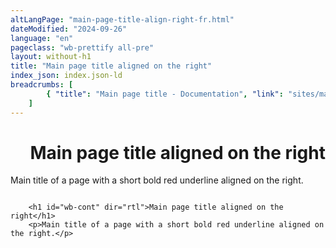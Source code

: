 ```yaml
---
altLangPage: "main-page-title-align-right-fr.html"
dateModified: "2024-09-26"
language: "en"
pageclass: "wb-prettify all-pre"
layout: without-h1
title: "Main page title aligned on the right"
index_json: index.json-ld
breadcrumbs: [
		{ "title": "Main page title - Documentation", "link": "sites/main-page-title/main-page-title-en.html" }
	]
---
```

<h1 id="wb-cont" dir="rtl">Main page title aligned on the right</h1>
<p>Main title of a page with a short bold red underline aligned on the right.</p>

<pre><code>
	&lt;h1 id="wb-cont" dir="rtl">Main page title aligned on the right&lt;/h1>
	&lt;p>Main title of a page with a short bold red underline aligned on the right.&lt;/p>
</code></pre>
